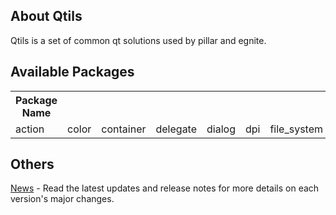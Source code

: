 About Qtils
-------------------------------------------------------------------------------

Qtils is a set of common qt solutions used by pillar and egnite.

Available Packages
-------------------------------------------------------------------------------

<table>
  <tr>
    <th>Package Name</th>
  </tr>
  <tr>
    <td>action</td>
    <td>color</td>
    <td>container</td>
    <td>delegate</td>
    <td>dialog</td>
    <td>dpi</td>
    <td>file_system</td>
    <td>line_edit</td>
    <td>model</td>
    <td>pointer</td>
    <td>property_browser</td>
    <td>serializer</td>
    <td>stacked_widget</td>
    <td>view</td>
    <td>widget</td>
  </tr>
</table>

Others
-------------------------------------------------------------------------------

[News](https://github.com/AdamMinge/qtils/blob/master/NEWS.md) - Read the latest updates and release notes for more details on each version's major changes.